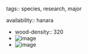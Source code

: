 tags:: species, research, major

availability:: hanara

- wood-density:: 320
- ![image](https://ipfs.io/ipfs/QmYMoGwqW5QjoRdxzT7MkjpeKK5jYLjDiWLRn4hm2Jq295)
- ![image](https://ipfs.io/ipfs/QmcTmtWCt78dJafWPqq2HwJtDoTp1HrQ89k4JA8VNhTZ67)